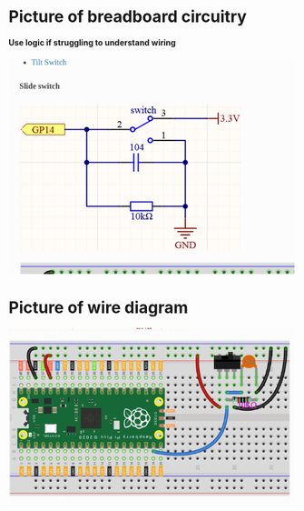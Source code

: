 # Picture of breadboard circuitry

#### Use logic if struggling to understand wiring

![picture of breadboard](/assets/Screenshot%20from%202024-07-14%2020-53-14.png)

# Picture of wire diagram

![picture of wire diagram](/assets/Screenshot%20from%202024-07-14%2020-55-45.png)

